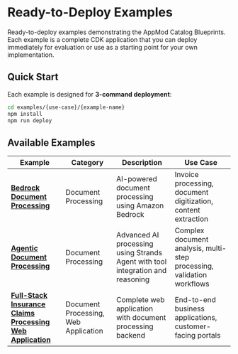# Ready-to-Deploy Examples

Ready-to-deploy examples demonstrating the AppMod Catalog Blueprints. Each example is a complete CDK application that you can deploy immediately for evaluation or use as a starting point for your own implementation.

## Quick Start

Each example is designed for **3-command deployment**:
```bash
cd examples/{use-case}/{example-name}
npm install 
npm run deploy
```

## Available Examples

| Example | Category | Description | Use Case |
|---------|----------|-------------|----------|
| **[Bedrock Document Processing](./document-processing/bedrock-document-processing/)** | Document Processing | AI-powered document processing using Amazon Bedrock | Invoice processing, document digitization, content extraction |
| **[Agentic Document Processing](./document-processing/agentic-document-processing/)** | Document Processing | Advanced AI processing using Strands Agent with tool integration and reasoning | Complex document analysis, multi-step processing, validation workflows |
| **[Full-Stack Insurance Claims Processing Web Application](./document-processing/doc-processing-fullstack-webapp/)** | Document Processing, Web Application | Complete web application with document processing backend | End-to-end business applications, customer-facing portals |